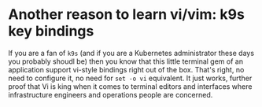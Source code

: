 # Another reason to learn vi/vim: k9s key bindings

If you are a fan of `k9s` (and if you are a Kubernetes administrator these days you probably shoudl be) then you know that this little terminal gem of an application support vi-style bindings right out of the box. That's right, no need to configure it, no need for `set -o vi` equivalent. It just works, further proof that Vi is king when it comes to terminal editors and interfaces where infrastructure engineers and operations people are concerned.
